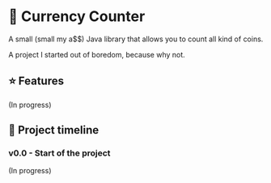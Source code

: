 # 👛 Currency Counter

A small (small my a$$) Java library that allows you to count all kind of coins.

A project I started out of boredom, because why not.

## ⭐ Features

(In progress)

## 📑 Project timeline

### v0.0 - Start of the project

(In progress)
